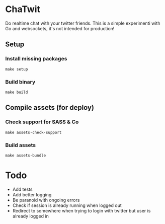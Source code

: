 # ChaTwit

Do realtime chat with your twitter friends. This is a simple experimenti with Go and websockets, it's not intended for production!

## Setup

### Install missing packages

```make setup```

### Build binary

```make build```

## Compile assets (for deploy)

### Check support for SASS & Co

```make assets-check-support```

### Build assets

```make assets-bundle```

# Todo

* Add tests
* Add better logging
* Be paranoid with ongoing errors
* Check if session is already running when logged out
* Redirect to somewhere when trying to login with twitter but user is already
  logged in
